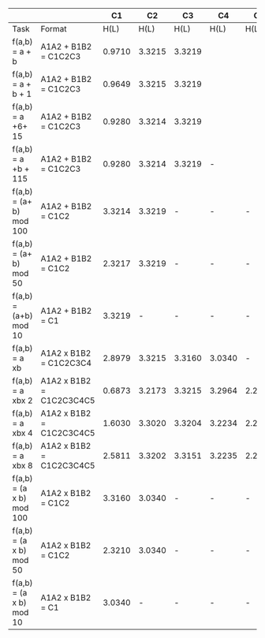 |  |  | C1 | C2 | C3 | C4 | C5 | {Ci}i=1 | {Ci}i=1 |
| --- | --- | --- | --- | --- | --- | --- | --- | --- |
| Task | Format | H(L) | H(L) | H(L) | H(L) | H(L) | ILI | H(L) |
| f(a,b) = a + b | A1A2 + B1B2 = C1C2C3 | 0.9710 | 3.3215 | 3.3219 |  |  | 179 | 7.2130 |
| f(a,b) = a + b + 1 | A1A2 + B1B2 = C1C2C3 | 0.9649 | 3.3215 | 3.3219 |  |  | 179 | 7.2130 |
| f(a,b) = a +6+ 15 | A1A2 + B1B2 = C1C2C3 | 0.9280 | 3.3214 | 3.3219 |  |  | 179 | 7.2130 |
| f(a,b) = a +b + 115 | A1A2 + B1B2 = C1C2C3 | 0.9280 | 3.3214 | 3.3219 | - |  | 179 | 7.2130 |
| f(a,b) = (a+ b) mod 100 | A1A2 + B1B2 = C1C2 | 3.3214 | 3.3219 | - | - | - | 100 | 6.6432 |
| f(a,b) = (a+ b) mod 50 | A1A2 + B1B2 = C1C2 | 2.3217 | 3.3219 | - | - | - | 50 | 5.6436 |
| f(a,b) = (a+b) mod 10 | A1A2 + B1B2 = C1 | 3.3219 | - | - | - | - | 10 | 3.3219 |
| f(a,b) = a xb | A1A2 x B1B2 = C1C2C3C4 | 2.8979 | 3.3215 | 3.3160 | 3.0340 | - | 2621 | 11.1172 |
| f(a,b) = a xbx 2 | A1A2 x B1B2 = C1C2C3C4C5 | 0.6873 | 3.2173 | 3.3215 | 3.2964 | 2.2227 | 2621 | 11.1172 |
| f(a,b) = a xbx 4 | A1A2 x B1B2 = C1C2C3C4C5 | 1.6030 | 3.3020 | 3.3204 | 3.2234 | 2.2227 | 2621 | 11.1172 |
| f(a,b) = a xbx 8 | A1A2 x B1B2 = C1C2C3C4C5 | 2.5811 | 3.3202 | 3.3151 | 3.2235 | 2.2227 | 2621 | 11.1172 |
| f(a,b) = (a x b) mod 100 | A1A2 x B1B2 = C1C2 | 3.3160 | 3.0340 | - | - | - | 100 | 6.2912 |
| f(a,b) = (a x b) mod 50 | A1A2 x B1B2 = C1C2 | 2.3210 | 3.0340 | - | - | - | 50 | 5.3494 |
| f(a,b) = (a x b) mod 10 | A1A2 x B1B2 = C1 | 3.0340 | - | - | - | - | 10 | 3.0340 |
